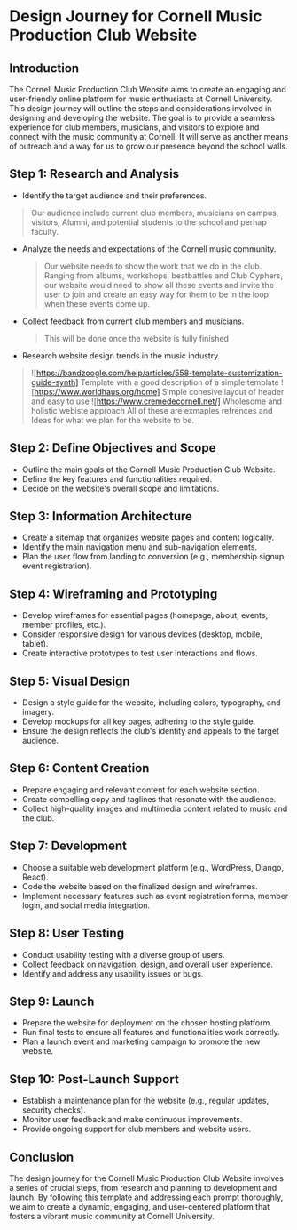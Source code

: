 # Design Journey for Cornell Music Production Club Website

## Introduction

The Cornell Music Production Club Website aims to create an engaging and user-friendly online platform for music enthusiasts at Cornell University. This design journey will outline the steps and considerations involved in designing and developing the website. The goal is to provide a seamless experience for club members, musicians, and visitors to explore and connect with the music community at Cornell. It will serve as another means of outreach and a way for us to grow our presence beyond the school walls.

## Step 1: Research and Analysis

- Identify the target audience and their preferences.

 > Our audience include current club members, musicians on campus, visitors, Alumni, and potential students to the school and perhap faculty.

- Analyze the needs and expectations of the Cornell music community.
  
  >Our website needs to show the work that we do in the club. Ranging from albums, workshops, beatbattles and Club Cyphers, our website would need to show all these events and invite the user to join and create an easy way for them to be in the loop when these events come up.

- Collect feedback from current club members and musicians.
  > This will be done once the website is fully finished
- Research website design trends in the music industry.
  
 > ![https://bandzoogle.com/help/articles/558-template-customization-guide-synth] Template with a good description of a simple template
 > ![https://www.worldhaus.org/home] Simple cohesive layout of header and easy to use
 > ![https://www.cremedecornell.net/] Wholesome and holistic webiste approach
 > All of these  are exmaples refrences and Ideas for what we plan for the website to be.

## Step 2: Define Objectives and Scope

- Outline the main goals of the Cornell Music Production Club Website.
- Define the key features and functionalities required.
- Decide on the website's overall scope and limitations.

## Step 3: Information Architecture

- Create a sitemap that organizes website pages and content logically.
- Identify the main navigation menu and sub-navigation elements.
- Plan the user flow from landing to conversion (e.g., membership signup, event registration).

## Step 4: Wireframing and Prototyping

- Develop wireframes for essential pages (homepage, about, events, member profiles, etc.).
- Consider responsive design for various devices (desktop, mobile, tablet).
- Create interactive prototypes to test user interactions and flows.

## Step 5: Visual Design

- Design a style guide for the website, including colors, typography, and imagery.
- Develop mockups for all key pages, adhering to the style guide.
- Ensure the design reflects the club's identity and appeals to the target audience.

## Step 6: Content Creation

- Prepare engaging and relevant content for each website section.
- Create compelling copy and taglines that resonate with the audience.
- Collect high-quality images and multimedia content related to music and the club.

## Step 7: Development

- Choose a suitable web development platform (e.g., WordPress, Django, React).
- Code the website based on the finalized design and wireframes.
- Implement necessary features such as event registration forms, member login, and social media integration.

## Step 8: User Testing

- Conduct usability testing with a diverse group of users.
- Collect feedback on navigation, design, and overall user experience.
- Identify and address any usability issues or bugs.

## Step 9: Launch

- Prepare the website for deployment on the chosen hosting platform.
- Run final tests to ensure all features and functionalities work correctly.
- Plan a launch event and marketing campaign to promote the new website.

## Step 10: Post-Launch Support

- Establish a maintenance plan for the website (e.g., regular updates, security checks).
- Monitor user feedback and make continuous improvements.
- Provide ongoing support for club members and website users.

## Conclusion

The design journey for the Cornell Music Production Club Website involves a series of crucial steps, from research and planning to development and launch. By following this template and addressing each prompt thoroughly, we aim to create a dynamic, engaging, and user-centered platform that fosters a vibrant music community at Cornell University.
